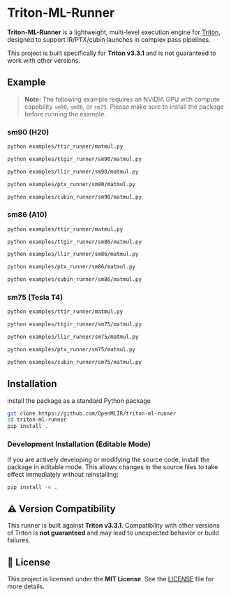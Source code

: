 # Triton-ML-Runner

**Triton-ML-Runner** is a lightweight, multi-level execution engine for [Triton](https://github.com/triton-lang/triton), designed to support IR/PTX/cubin launches in complex pass pipelines.

This project is built specifically for **Triton v3.3.1** and is not guaranteed to work with other versions.

## Example

> **Note:** The following example requires an NVIDIA GPU with compute capability `sm90`, `sm86`, or `sm75`. Please make sure to install the package before running the example.

### sm90 (H20)
```bash
python examples/ttir_runner/matmul.py

python examples/ttgir_runner/sm90/matmul.py

python examples/llir_runner/sm90/matmul.py

python examples/ptx_runner/sm90/matmul.py

python examples/cubin_runner/sm90/matmul.py
```

### sm86 (A10)
```bash
python examples/ttir_runner/matmul.py

python examples/ttgir_runner/sm86/matmul.py

python examples/llir_runner/sm86/matmul.py

python examples/ptx_runner/sm86/matmul.py

python examples/cubin_runner/sm86/matmul.py
```

### sm75 (Tesla T4)
```bash
python examples/ttir_runner/matmul.py

python examples/ttgir_runner/sm75/matmul.py

python examples/llir_runner/sm75/matmul.py

python examples/ptx_runner/sm75/matmul.py

python examples/cubin_runner/sm75/matmul.py
```

## Installation

install the package as a standard Python package

```bash
git clone https://github.com/OpenMLIR/triton-ml-runner
cd triton-ml-runner
pip install .
```

### Development Installation (Editable Mode)

If you are actively developing or modifying the source code, install the package in editable mode. This allows changes in the source files to take effect immediately without reinstalling:

```bash
pip install -e .
```

## ⚠️ Version Compatibility

This runner is built against **Triton v3.3.1**.
Compatibility with other versions of Triton is **not guaranteed** and may lead to unexpected behavior or build failures.

## 📄 License

This project is licensed under the **MIT License**.
See the [LICENSE](./LICENSE) file for more details.
